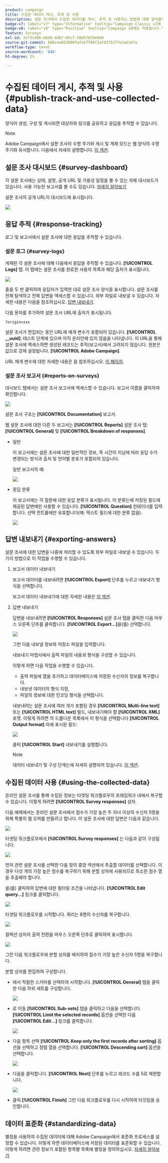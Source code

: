 ```yaml
---
product: campaign
title: 수집된 데이터 게시, 추적 및 사용
description: 설문 조사에서 수집된 데이터를 게시, 추적 및 사용하는 방법에 대해 알아봅니다
badge-v7: label="v7" type="Informative" tooltip="Campaign Classic v7에 적용"
badge-v8: label="v8" type="Positive" tooltip="Campaign v8에도 적용됩니다."
feature: Surveys
exl-id: 3cf3c486-6640-4d67-95cf-50d5767deb60
source-git-commit: 668cee663890fafe27f86f2afd3752f7e2ab347a
workflow-type: tm+mt
source-wordcount: '846'
ht-degree: 2%

---
```


# 수집된 데이터 게시, 추적 및 사용{#publish-track-and-use-collected-data}



양식이 생성, 구성 및 게시되면 대상자와 링크를 공유하고 응답을 추적할 수 있습니다.

>[!NOTE]
>
>Adobe Campaign에서 설문 조사의 수명 주기와 게시 및 게재 모드는 웹 양식의 수명 주기와 유사합니다. 다음에서 자세히 설명합니다. [이 섹션](../../web/using/about-web-forms.md).

## 설문 조사 대시보드 {#survey-dashboard}

각 설문 조사에는 상태, 설명, 공개 URL 및 가용성 일정을 볼 수 있는 자체 대시보드가 있습니다. 사용 가능한 보고서를 볼 수도 있습니다. [자세히 알아보기](#reports-on-surveys)

설문 조사의 공개 URL이 대시보드에 표시됩니다.

![](assets/survey_public_url.png)

## 응답 추적 {#response-tracking}

로그 및 보고서에서 설문 조사에 대한 응답을 추적할 수 있습니다.

### 설문 로그 {#survey-logs}

게재된 각 설문 조사에 대해 다음에서 응답을 추적할 수 있습니다. **[!UICONTROL Logs]** 탭. 이 탭에는 설문 조사를 완료한 사용자 목록과 해당 출처가 표시됩니다.

![](assets/s_ncs_admin_survey_logs.png)

줄을 두 번 클릭하여 응답자가 입력한 대로 설문 조사 양식을 표시합니다. 설문 조사를 전체 탐색하고 전체 답변을 액세스할 수 있습니다. 외부 파일로 내보낼 수 있습니다. 자세한 내용은 다음을 참조하십시오. [답변 내보내기](#exporting-answers).

다음 문자를 추가하여 설문 조사 URL에 출처가 표시됩니다.

```
?origin=xxx
```

설문 조사가 편집되는 동안 URL에 매개 변수가 포함되어 있습니다. **[!UICONTROL __uuid]**: 테스트 단계에 있으며 아직 온라인에 있지 않음을 나타냅니다. 이 URL을 통해 설문 조사에 액세스하면 생성된 레코드는 추적(보고서)에서 고려되지 않습니다. 원본은 값으로 강제 설정됩니다. **[!UICONTROL Adobe Campaign]**.

URL 매개 변수에 대한 자세한 내용은 을 참조하십시오. [이 페이지](../../web/using/defining-web-forms-properties.md#form-url-parameters).

### 설문 조사 보고서 {#reports-on-surveys}

대시보드 탭에서는 설문 조사 보고서에 액세스할 수 있습니다. 보고서 이름을 클릭하여 확인합니다.

![](assets/s_ncs_admin_survey_report_doc.png)

설문 조사 구조는 **[!UICONTROL Documentation]** 보고서.

웹 설문 조사에 대한 다른 두 보고서는 **[!UICONTROL Reports]** 설문 조사 탭: **[!UICONTROL General]** 및 **[!UICONTROL Breakdown of responses]**.

* 일반

  이 보고서에는 설문 조사에 대한 일반적인 정보, 즉 시간이 지남에 따라 응답 수가 변경되는 방식과 출처 및 언어별 분포가 포함되어 있습니다.

  일반 보고서의 예:

  ![](assets/s_ncs_admin_survey_report_0.png)

* 응답 분류

  이 보고서에는 각 질문에 대한 응답 분류가 표시됩니다. 이 분류는에 저장된 필드에 제공된 답변에만 사용할 수 있습니다. **[!UICONTROL Question]** 컨테이너를 입력합니다. 선택 컨트롤에만 유효합니다(예: 텍스트 필드에 대한 분류 없음).

  ![](assets/s_ncs_admin_survey_report_2.png)

## 답변 내보내기 {#exporting-answers}

설문 조사에 대한 답변을 나중에 처리할 수 있도록 외부 파일로 내보낼 수 있습니다. 두 가지 방법으로 이 작업을 수행할 수 있습니다.

1. 보고서 데이터 내보내기

   보고서 데이터를 내보내려면 **[!UICONTROL Export]** 단추를 누르고 내보내기 형식을 선택합니다.

   보고서 데이터 내보내기에 대한 자세한 내용은 [이 섹션](../../reporting/using/about-reports-creation-in-campaign.md).

1. 답변 내보내기

   답변을 내보내려면 **[!UICONTROL Responses]** 설문 조사 탭을 클릭한 다음 마우스 오른쪽 단추를 클릭합니다. **[!UICONTROL Export...]**&#x200B;을(를) 선택합니다.

   ![](assets/s_ncs_admin_survey_logs_export_menu.png)

   그런 다음 내보낼 정보와 저장소 파일을 입력합니다.

   내보내기 마법사에서 출력 파일의 내용과 형식을 구성할 수 있습니다.

   이렇게 하면 다음 작업을 수행할 수 있습니다.

   * 출력 파일에 열을 추가하고 데이터베이스에 저장된 수신자의 정보를 복구합니다.
   * 내보낸 데이터의 형식 지정,
   * 파일의 정보에 대한 인코딩 형식을 선택합니다.

   내보내려는 설문 조사에 여러 개가 포함된 경우 **[!UICONTROL Multi-line text]** 또는 **[!UICONTROL HTML text]** 필드, 내보내기해야 함 **[!UICONTROL XML]** 포맷. 이렇게 하려면 의 드롭다운 목록에서 이 형식을 선택합니다 **[!UICONTROL Output format]** 아래 표시된 필드:

   ![](assets/s_ncs_admin_survey_logs_export_xml.png)

   클릭 **[!UICONTROL Start]** 내보내기를 실행합니다.

   >[!NOTE]
   >
   >데이터 내보내기 및 구성 단계는에 자세히 설명되어 있습니다. [이 섹션](../../platform/using/about-generic-imports-exports.md).

## 수집된 데이터 사용 {#using-the-collected-data}

온라인 설문 조사를 통해 수집된 정보는 타겟팅 워크플로우의 프레임워크 내에서 복구할 수 있습니다. 이렇게 하려면 **[!UICONTROL Survey responses]** 상자.

다음 예제에서는 온라인 설문 조사에서 점수가 가장 높은 두 자녀 이상의 수신자 5명을 위해 특별히 웹 오퍼를 만들려고 합니다. 이 설문 조사에 대한 답변은 다음과 같습니다.

![](assets/s_ncs_admin_survey_responses_wf_box_4.png)

타겟팅 워크플로우에서 **[!UICONTROL Survey responses]** 는 다음과 같이 구성됩니다.

![](assets/s_ncs_admin_survey_responses_wf_box_1.png)

먼저 관련 설문 조사를 선택한 다음 창의 중앙 섹션에서 추출할 데이터를 선택합니다. 이 경우 다섯 개의 가장 높은 점수를 복구하기 위해 분할 상자에 사용되므로 최소한 점수 열을 추출해야 합니다.

을(를) 클릭하여 답변에 대한 필터링 조건을 나타냅니다. **[!UICONTROL Edit query...]** 링크를 클릭합니다.

![](assets/s_ncs_admin_survey_responses_wf_box_2.png)

타겟팅 워크플로우를 시작합니다. 쿼리는 8명의 수신자를 복구합니다.

![](assets/s_ncs_admin_survey_responses_wf_box_5.png)

컬렉션 상자의 출력 전환을 마우스 오른쪽 단추로 클릭하여 표시합니다.

![](assets/s_ncs_admin_survey_responses_wf_box_6.png)

그런 다음 워크플로우에 분할 상자를 배치하여 점수가 가장 높은 수신자 5명을 복구합니다.

분할 상자를 편집하여 구성합니다.

* 에서 적절한 스키마를 선택하여 시작합니다. **[!UICONTROL General]** 탭을 클릭한 다음 하위 세트를 구성합니다.

  ![](assets/s_ncs_admin_survey_responses_wf_box_6b.png)

* 로 이동 **[!UICONTROL Sub-sets]** 탭을 클릭하고 다음을 선택합니다. **[!UICONTROL Limit the selected records]** 옵션을 선택한 다음 **[!UICONTROL Edit...]** 링크를 클릭합니다.

  ![](assets/s_ncs_admin_survey_responses_wf_box_7.png)

* 다음 항목 선택 **[!UICONTROL Keep only the first records after sorting]** 옵션을 선택하고 정렬 열을 선택합니다. **[!UICONTROL Descending sort]** 옵션을 선택합니다.

  ![](assets/s_ncs_admin_survey_responses_wf_box_8.png)

* 다음을 클릭합니다. **[!UICONTROL Next]** 단추를 누르고 레코드 수를 5로 제한합니다.

  ![](assets/s_ncs_admin_survey_responses_wf_box_9.png)

* 클릭 **[!UICONTROL Finish]** 그런 다음 워크플로우를 다시 시작하여 타깃팅을 승인합니다.

## 데이터 표준화 {#standardizing-data}

별칭을 사용하여 수집된 데이터에 대해 Adobe Campaign에서 표준화 프로세스를 설정할 수 있습니다. 이렇게 하면 데이터베이스에 저장된 데이터를 표준화할 수 있습니다. 이렇게 하려면 관련 정보가 포함된 항목별 목록에 별칭을 정의하십시오. [자세히 알아보기](../../platform/using/managing-enumerations.md#about-enumerations)
